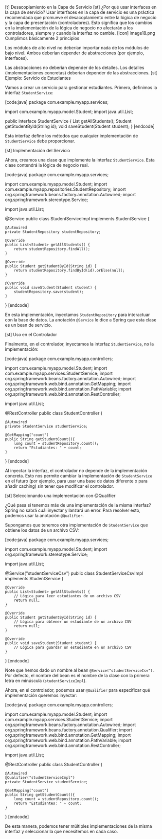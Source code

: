 [t] Desacoplamiento en la Capa de Servicio
[st] ¿Por qué usar interfaces en la capa de servicio?
Usar interfaces en la capa de servicio es una práctica recomendada que promueve el desacoplamiento entre la lógica de negocio y la capa de presentación (controladores). Esto significa que los cambios en la implementación de la lógica de negocio no afectarán a los controladores, siempre y cuando la interfaz no cambie.
[icon] image18.png
Cumplimos básicamente 2 principios

Los módulos de alto nivel no deberían importar nada de los módulos de bajo nivel. Ambos deberían depender de abstracciones (por ejemplo, interfaces).

Las abstracciones no deberían depender de los detalles. Los detalles (implementaciones concretas) deberían depender de las abstracciones.
[st] Ejemplo: Servicio de Estudiantes

Vamos a crear un servicio para gestionar estudiantes. Primero, definimos la interfaz `StudentService`:

[code:java]
package com.example.myapp.services;

import com.example.myapp.model.Student;
import java.util.List;

public interface StudentService {
    List<Student> getAllStudents();
    Student getStudentById(String id);
    void saveStudent(Student student);
}
[endcode]

Esta interfaz define los métodos que cualquier implementación de `StudentService` debe proporcionar.

[st] Implementación del Servicio

Ahora, creamos una clase que implemente la interfaz `StudentService`. Esta clase contendrá la lógica de negocio real.

[code:java]
package com.example.myapp.services;

import com.example.myapp.model.Student;
import com.example.myapp.repositories.StudentRepository;
import org.springframework.beans.factory.annotation.Autowired;
import org.springframework.stereotype.Service;

import java.util.List;

@Service
public class StudentServiceImpl implements StudentService {

    @Autowired
    private StudentRepository studentRepository;

    @Override
    public List<Student> getAllStudents() {
        return studentRepository.findAll();
    }

    @Override
    public Student getStudentById(String id) {
        return studentRepository.findById(id).orElse(null);
    }

    @Override
    public void saveStudent(Student student) {
        studentRepository.save(student);
    }
}
[endcode]

En esta implementación, inyectamos `StudentRepository` para interactuar con la base de datos. La anotación `@Service` le dice a Spring que esta clase es un bean de servicio.

[st] Uso en el Controlador

Finalmente, en el controlador, inyectamos la interfaz `StudentService`, no la implementación:

[code:java]
package com.example.myapp.controllers;

import com.example.myapp.model.Student;
import com.example.myapp.services.StudentService;
import org.springframework.beans.factory.annotation.Autowired;
import org.springframework.web.bind.annotation.GetMapping;
import org.springframework.web.bind.annotation.PathVariable;
import org.springframework.web.bind.annotation.RestController;

import java.util.List;

@RestController
public class StudentController {

    @Autowired
    private StudentService studentService;

    @GetMapping("count")
    public String getStudentCount(){
        long count = studentRepository.count();
        return "Estudiantes: " + count;
    }

}
[endcode]

Al inyectar la interfaz, el controlador no depende de la implementación concreta. Esto nos permite cambiar la implementación de `StudentService` en el futuro (por ejemplo, para usar una base de datos diferente o para añadir caching) sin tener que modificar el controlador.

[st] Seleccionando una implementación con @Qualifier

¿Qué pasa si tenemos más de una implementación de la misma interfaz? Spring no sabrá cuál inyectar y lanzará un error. Para resolver esto, podemos usar la anotación `@Qualifier`.

Supongamos que tenemos otra implementación de `StudentService` que obtiene los datos de un archivo CSV:

[code:java]
package com.example.myapp.services;

import com.example.myapp.model.Student;
import org.springframework.stereotype.Service;

import java.util.List;

@Service("studentServiceCsv")
public class StudentServiceCsvImpl implements StudentService {

    @Override
    public List<Student> getAllStudents() {
        // Lógica para leer estudiantes de un archivo CSV
        return null;
    }

    @Override
    public Student getStudentById(String id) {
        // Lógica para obtener un estudiante de un archivo CSV
        return null;
    }

    @Override
    public void saveStudent(Student student) {
        // Lógica para guardar un estudiante en un archivo CSV
    }
}
[endcode]

Note que hemos dado un nombre al bean `@Service("studentServiceCsv")`. Por defecto, el nombre del bean es el nombre de la clase con la primera letra en minúscula (`studentServiceImpl`).

Ahora, en el controlador, podemos usar `@Qualifier` para especificar qué implementación queremos inyectar:

[code:java]
package com.example.myapp.controllers;

import com.example.myapp.model.Student;
import com.example.myapp.services.StudentService;
import org.springframework.beans.factory.annotation.Autowired;
import org.springframework.beans.factory.annotation.Qualifier;
import org.springframework.web.bind.annotation.GetMapping;
import org.springframework.web.bind.annotation.PathVariable;
import org.springframework.web.bind.annotation.RestController;

import java.util.List;

@RestController
public class StudentController {

    @Autowired
    @Qualifier("studentServiceImpl")
    private StudentService studentService;

    @GetMapping("count")
    public String getStudentCount(){
        long count = studentRepository.count();
        return "Estudiantes: " + count;
    }
}
[endcode]

De esta manera, podemos tener múltiples implementaciones de la misma interfaz y seleccionar la que necesitemos en cada caso.